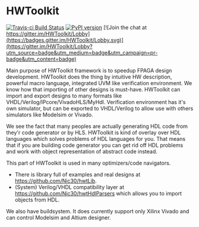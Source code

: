 # HWToolkit
[![Travis-ci Build Status](https://travis-ci.org/Nic30/hwtLib.png?branch=master)](https://travis-ci.org/Nic30/hwtLib) [![PyPI version](https://badge.fury.io/py/hwt.svg)](http://badge.fury.io/py/hwt) [![Join the chat at https://gitter.im/HWToolkit/Lobby](https://badges.gitter.im/HWToolkit/Lobby.svg)](https://gitter.im/HWToolkit/Lobby?utm_source=badge&utm_medium=badge&utm_campaign=pr-badge&utm_content=badge) 


Main purpose of HWToolkit framework is to speedup FPAGA design development. HWToolkit does the thing by intuitive HW description, powerful macro language, integrated UVM like verification environment.
We know how that importing of other designs is must-have. HWToolkit can import and export designs to many formats like VHDL/Verilog/IPcore/VivadoHLS/MyHdl.
Verification environment has it's own simulator, but can be exported to VHDL/Verilog to allow use with others simulators like Modelsim or Vivado.

We see the fact that many peoples are actually generating HDL code from they'r code generator or by HLS. HWToolkit is kind of overlay over HDL languages which solves problems of HDL languages for you. That means that if you are building code generator you can get rid off HDL problems and work with object representation of abstract code instead.

This part of HWToolkit is used in many optimizers/code navigators.    

* There is library full of examples and real designs at https://github.com/Nic30/hwtLib.
* (System) Verilog/VHDL compatibility layer at https://github.com/Nic30/hwtHdlParsers which allows you to import objects from HDL. 

We also have buildsystem. It does currently support only Xilinx Vivado and can control Modelsim and Altium designer.
